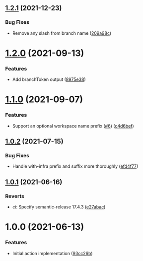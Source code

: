 ## [1.2.1](https://github.com/cbsinteractive/tfc-workspace-name-action/compare/1.2.0...1.2.1) (2021-12-23)


### Bug Fixes

* Remove any slash from branch name ([209a98c](https://github.com/cbsinteractive/tfc-workspace-name-action/commit/209a98ce4356372cc3c97ea4c0a8dade28986b9d))

# [1.2.0](https://github.com/cbsinteractive/tfc-workspace-name-action/compare/1.1.0...1.2.0) (2021-09-13)


### Features

* Add branchToken output ([8975e38](https://github.com/cbsinteractive/tfc-workspace-name-action/commit/8975e38c97b0138dba1b819935146251b9c2fd0c))

# [1.1.0](https://github.com/cbsinteractive/tfc-workspace-name-action/compare/1.0.2...1.1.0) (2021-09-07)


### Features

* Support an optional workspace name prefix ([#6](https://github.com/cbsinteractive/tfc-workspace-name-action/issues/6)) ([c4d6bef](https://github.com/cbsinteractive/tfc-workspace-name-action/commit/c4d6bef7645c9f676802aa0db93de8d6d866767c))

## [1.0.2](https://github.com/cbsinteractive/tfc-workspace-name-action/compare/1.0.1...1.0.2) (2021-07-15)


### Bug Fixes

* Handle with-infra prefix and suffix more thoroughly ([efd4f77](https://github.com/cbsinteractive/tfc-workspace-name-action/commit/efd4f77fe6b269bcd05d8f2f558eac64db01cef9))

## [1.0.1](https://github.com/cbsinteractive/tfc-workspace-name-action/compare/1.0.0...1.0.1) (2021-06-16)


### Reverts

* ci: Specify semantic-release 17.4.3 ([e27abac](https://github.com/cbsinteractive/tfc-workspace-name-action/commit/e27abac15279699e73eedd4767726a7408f1d0a7))

# 1.0.0 (2021-06-13)


### Features

* Initial action implementation ([93cc26b](https://github.com/cbsinteractive/tfc-workspace-name-action/commit/93cc26b399832812dac406b26090080664b5d1eb))

